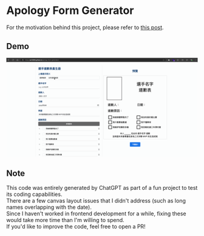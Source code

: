 # Apology Form Generator
For the motivation behind this project, please refer to [this post](https://www.ptt.cc/bbs/BaseballXXXX/M.1728961890.A.1CE.html).

## Demo
![demo](demo.gif)

## Note
This code was entirely generated by ChatGPT as part of a fun project to test its coding capabilities.  
There are a few canvas layout issues that I didn't address (such as long names overlapping with the date).  
Since I haven't worked in frontend development for a while, fixing these would take more time than I'm willing to spend.  
If you'd like to improve the code, feel free to open a PR!
